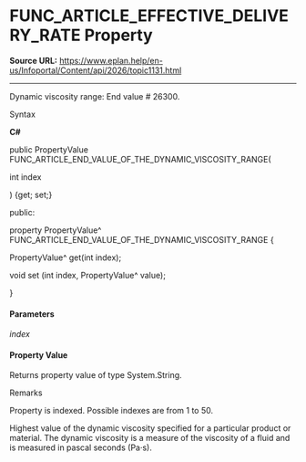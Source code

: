 # FUNC_ARTICLE_EFFECTIVE_DELIVERY_RATE Property

**Source URL:** https://www.eplan.help/en-us/Infoportal/Content/api/2026/topic1131.html

---

Dynamic viscosity range: End value # 26300.

Syntax

**C#**



public PropertyValue FUNC_ARTICLE_END_VALUE_OF_THE_DYNAMIC_VISCOSITY_RANGE( 

   int index

) {get; set;}

public:

property PropertyValue^ FUNC_ARTICLE_END_VALUE_OF_THE_DYNAMIC_VISCOSITY_RANGE {

   PropertyValue^ get(int index);

   void set (int index, PropertyValue^ value);

}


#### Parameters

*index*

#### Property Value

Returns property value of type System.String.

Remarks

Property is indexed. Possible indexes are from 1 to 50.

Highest value of the dynamic viscosity specified for a particular product or material. The dynamic viscosity is a measure of the viscosity of a fluid and is measured in pascal seconds (Pa·s).
